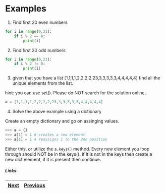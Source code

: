 # Examples

1. Find first 20 even numbers

```python
for i in range(0,21):
	if i % 2 == 0:
		print(i)
```

2. Find first 20 odd numbers

```python
for i in range(0,21):
	if i % 2 != 0:
		print(i)
```

3. given that you have a list [1,1,1,1,2,2,2,2,23,3,3,3,3,3,4,4,4,4,4] find all the unique elements from the list.

hint: you can use set(). Please do NOT search for the solution online.

```python
a = [1,1,1,1,2,2,2,2,23,3,3,3,3,3,4,4,4,4,4]
```

4. Solve the above example using a dictionary

Create an empty dictionary and go on assinging values. 

```python
>>> a = {}
>>> a[1] = 1 # creates a new element
>>> a[1] = 1 # reassigns 1 to the 2nd position
```

Either this, or utilize the `a.keys()` method. Every new element you loop through should NOT be in the keys(). If it is not in the keys then create a new dict element, if it is present then continue.


##### Links

|[Next](8exception.md) | [Previous](7.0filehandling.md) | 
| ----| ----| 